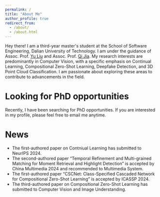 ```yaml
---
permalink: /
title: "About Me"
author_profile: true
redirect_from: 
  - /about/
  - /about.html
---
```


Hey there! I am a third-year master's student at the School of Software Engineering, Dalian University of Technology. I am under the guidance of Assoc. Prof. [Yu Liu](https://liuyudut.github.io) and Assoc. Prof. [Qi Jia](http://faculty.dlut.edu.cn/guqi/zh_CN/index.htm). My research interests are predominantly in Computer Vision, with a specific emphasis on Continual Learning, Compositional Zero-Shot Learning, Deepfake Detection, and 3D Point Cloud Classification. I am passionate about exploring these areas to contribute to advancements in the field.

Looking for PhD opportunities
======
Recently, I have been searching for PhD opportunities. If you are interested in my profile, please feel free to email me anytime.

News
======
* The first-authored paper on Contniual Learning has submitted to NeurIPS 2024.
* The second-authored paper “Temporal Refinement and Multi-grained Matching for Moment Retrieval and Highlight Detection” is accepted by China Multimedia 2024 and recommended to Multimedia System.
* The first-authored paper “CSCNet: Class-Specified Cascaded Network for Compositional Zero-Shot Learning” is accepted by ICASSP 2024.
* The third-authored paper on Compositional Zero-Shot Learning has submitted to Computer Vision and Image Understanding.
